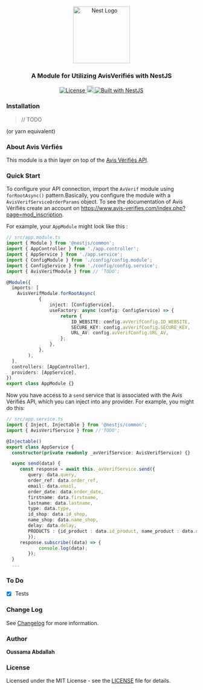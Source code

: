 <h1 align="center"></h1>

<div align="center">
  <a href="http://nestjs.com/" target="_blank">
    <img src="https://nestjs.com/img/logo_text.svg" width="150" alt="Nest Logo" />
  </a>
</div>

<h3 align="center">A Module for Utilizing AvisVerifiés with NestJS</h3>

<div align="center">
  <a href="https://nestjs.com" target="_blank">
    <img src="https://img.shields.io/badge/license-MIT-brightgreen.svg" alt="License" />
    <img src="https://badge.fury.io/js/%40nestjsplus%2Fmassive.svg" alt="npm version" height="18">    <img src="https://img.shields.io/badge/built%20with-NestJs-red.svg" alt="Built with NestJS">
  </a>
</div>

### Installation

> // TODO

(or yarn equivalent)

### About Avis Vérfiés

This module is a thin layer on top of the [Avis Vérifiés API](https://www.avis-verifies.com/index.php?page=mod_inscription/).



### Quick Start

To configure your API connection, import the `AvVerif` module using `forRootAsync()` pattern.Basically, you configure the module with a `AvisVerifServiceOrderParams` object. To see the documentation of Avis Vérifiés create an account on https://www.avis-verifies.com/index.php?page=mod_inscription.

For example, your `AppModule` might look like this :

```typescript
// src/app.module.ts
import { Module } from '@nestjs/common';
import { AppController } from './app.controller';
import { AppService } from './app.service';
import { ConfigModule } from './config/config.module';
import { ConfigService } from './config/config.service';
import { AvisVerifModule } from // 'TODO';

@Module({
  imports: [
    AvisVerifModule.forRootAsync(
            {
                inject: [ConfigService],
                useFactory: async (config: ConfigService) => {
                    return {
                        ID_WEBSITE: config.avVerifConfig.ID_WEBSITE,
                        SECURE_KEY: config.avVerifConfig.SECURE_KEY,
                        URL_AV: config.avVerifConfig.URL_AV,
                    };
                },
            },
        ),
  ],
  controllers: [AppController],
  providers: [AppService],
})
export class AppModule {}
```

Now you have access to a `send` service that is associated with the Avis Vérifiés API, which you can inject into any provider. For example, you might do this:

```typescript
// src/app.service.ts
import { Inject, Injectable } from '@nestjs/common';
import { AvisVerifService } from //'TODO';

@Injectable()
export class AppService {
  constructor(private readonly _avVerifService: AvisVerifService) {}

  async send(data) {
     const response = await this._avVerifService.send({
        query: data.query,
        order_ref: data.order_ref,
        email: data.email,
        order_date: data.order_date,
        firstname: data.firstname,
        lastname: data.lastname,
        type: data.type,
        id_shop: data.id_shop,
        name_shop: data.name_shop,
        delay: data.delay,
        PRODUCTS : {id_product : data.id_product, name_product : data.name_product}
        });
     response.subscribe((data) => {
            console.log(data);
        });
  }
  ...
```

### To Do

- [x] Tests

### Change Log

See [Changelog](CHANGELOG.md) for more information.

### Author

**Oussama Abdallah**

### License

Licensed under the MIT License - see the [LICENSE](LICENSE) file for details.
